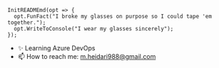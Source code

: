     InitREADMEmd(opt => {
      opt.FunFact("I broke my glasses on purpose so I could tape 'em together.");
      opt.WriteToConsole("I wear my glasses sincerely");
    });

- ✨ Learning Azure DevOps
- 📫 How to reach me: m.heidari988@gmail.com


<!--
**mheidari988/mheidari988** is a ✨ _special_ ✨ repository because its `README.md` (this file) appears on your GitHub profile.

Here are some ideas to get you started:

- 🌱 I’m currently learning Microservices, Azure DevOps
- 👯 I’m looking to collaborate on DDD, Microservices and Clear Architecture
- 
-  I broke my glasses on purpose so I could tape 'em together
-->
